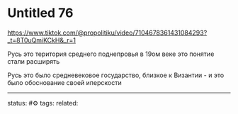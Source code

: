 # Untitled 76
https://www.tiktok.com/@propolitiku/video/7104678361431084293?_t=8T0uQmiKCkH&_r=1

Русь
это територия среднего поднепровья 
в 19ом веке это понятие стали расширять

Русь это было средневековое государство, близкое к Византии - и это было обоснование своей иперскости

--- 
status: #⚙️ 
tags: 
related: 